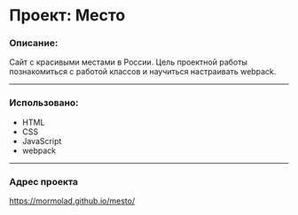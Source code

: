 # Проект: Место

### Описание:

   Cайт с красивыми местами в России. Цель проектной работы познакомиться с работой классов и научиться настраивать webpack.
___
### Использовано:
  - HTML
  - CSS
  - JavaScript
  - webpack
___
### Адрес проекта
  https://mormolad.github.io/mesto/
